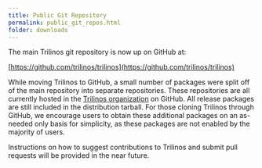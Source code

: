 ```yaml
---
title: Public Git Repository
permalink: public_git_repos.html
folder: downloads
---
```


The main Trilinos git repository is now up on GitHub at:

[https://github.com/trilinos/trilinos](https://github.com/trilinos/trilinos)

While moving Trilinos to GitHub, a small number of packages were split off of the main repository into separate repositories. These repositories are all currently hosted in the [Trilinos organization](https://github.com/trilinos) on GitHub. All release packages are still included in the distribution tarball. For those cloning Trilinos through GitHub, we encourage users to obtain these additional packages on an as-needed only basis for simplicity, as these packages are not enabled by the majority of users.

Instructions on how to suggest contributions to Trilinos and submit pull requests will be provided in the near future.